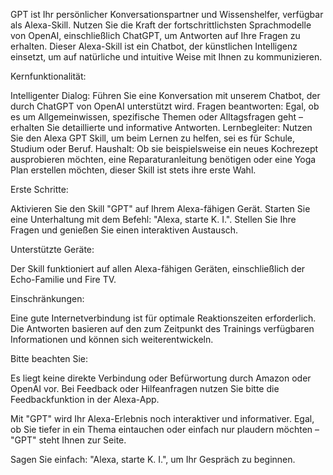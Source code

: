 GPT ist Ihr persönlicher Konversationspartner und Wissenshelfer, verfügbar als Alexa-Skill. Nutzen Sie die Kraft der fortschrittlichsten Sprachmodelle von OpenAI, einschließlich ChatGPT, um Antworten auf Ihre Fragen zu erhalten. Dieser Alexa-Skill ist ein Chatbot, der künstlichen Intelligenz einsetzt, um auf natürliche und intuitive Weise mit Ihnen zu kommunizieren.

Kernfunktionalität:

Intelligenter Dialog: Führen Sie eine Konversation mit unserem Chatbot, der durch ChatGPT von OpenAI unterstützt wird.
Fragen beantworten: Egal, ob es um Allgemeinwissen, spezifische Themen oder Alltagsfragen geht – erhalten Sie detaillierte und informative Antworten.
Lernbegleiter: Nutzen Sie den Alexa GPT Skill, um beim Lernen zu helfen, sei es für Schule, Studium oder Beruf.
Haushalt: Ob sie beispielsweise ein neues Kochrezept ausprobieren möchten, eine Reparaturanleitung benötigen oder eine Yoga Plan erstellen möchten, dieser Skill ist stets ihre erste Wahl.

Erste Schritte:

Aktivieren Sie den Skill "GPT" auf Ihrem Alexa-fähigen Gerät.
Starten Sie eine Unterhaltung mit dem Befehl: "Alexa, starte K. I.".
Stellen Sie Ihre Fragen und genießen Sie einen interaktiven Austausch.

Unterstützte Geräte:

Der Skill funktioniert auf allen Alexa-fähigen Geräten, einschließlich der Echo-Familie und Fire TV.

Einschränkungen:

Eine gute Internetverbindung ist für optimale Reaktionszeiten erforderlich.
Die Antworten basieren auf den zum Zeitpunkt des Trainings verfügbaren Informationen und können sich weiterentwickeln.

Bitte beachten Sie:

Es liegt keine direkte Verbindung oder Befürwortung durch Amazon oder OpenAI vor.
Bei Feedback oder Hilfeanfragen nutzen Sie bitte die Feedbackfunktion in der Alexa-App.

Mit "GPT" wird Ihr Alexa-Erlebnis noch interaktiver und informativer. Egal, ob Sie tiefer in ein Thema eintauchen oder einfach nur plaudern möchten – "GPT" steht Ihnen zur Seite.

Sagen Sie einfach: "Alexa, starte K. I.", um Ihr Gespräch zu beginnen.